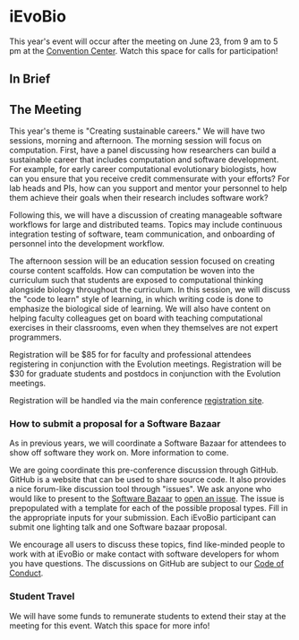 # iEvoBio

This year's event will occur after the meeting on June 23, from 9 am to 5 pm at the [Convention Center](https://www.evolutionmeetings.org/huntington-convention-center.html). Watch this space for calls for participation!

## In Brief

## The Meeting

This year's theme is "Creating sustainable careers." We will have two sessions, morning and afternoon. The morning session will focus on computation. First, have a panel discussing how researchers can build a sustainable career that includes computation and software development. For example, for early career computational evolutionary biologists, how can you ensure that you receive credit commensurate with your efforts? For lab heads and PIs, how can you support and mentor your personnel to help them achieve their goals when their research includes software work?

Following this, we will have a discussion of creating manageable software workflows for large and distributed teams. Topics may include continuous integration testing of software, team communication, and onboarding of personnel into the development workflow.

The afternoon session will be an education session focused on creating course content scaffolds. How can computation be woven into the curriculum such that students are exposed to computational thinking alongside biology throughout the curriculum. In this session, we will discuss the "code to learn" style of learning, in which writing code is done to emphasize the biological side of learning. We will also have content on helping faculty colleagues get on board with teaching computational exercises in their classrooms, even when they themselves are not expert programmers.


Registration will be $85 for for faculty and professional attendees registering in conjunction with the Evolution meetings. Registration will be $30 for graduate students and postdocs in conjunction with the Evolution meetings.

Registration will be handled via the main conference [registration site](https://www.evolutionmeetings.org/registration.html).

### How to submit a proposal for a Software Bazaar

As in previous years, we will coordinate a Software Bazaar for attendees to show off software they work on. More information to come.

We are going coordinate this pre-conference discussion through GitHub. GitHub is a website that can be used to share source code. It also provides a nice forum-like discussion tool through "issues". We ask anyone who would like to present to the [Software Bazaar](https://github.com/iEvoBio2019/2019-iEvoBio/blob/master/software_bazaar.md) to [open an issue](https://github.com/iEvoBio2019/2019-iEvoBio/issues/new). The issue is prepopulated with a template for each of the possible proposal types. Fill in the appropriate inputs for your submission. Each iEvoBio participant can submit one lighting talk and one Software bazaar proposal.

We encourage all users to discuss these topics, find like-minded people to work with at iEvoBio or make contact with software developers for whom you have questions. The discussions on GitHub are subject to our [Code of Conduct](https://github.com/iEvoBio2019/2019-iEvoBio/blob/master/Conduct.md).

### Student Travel

We will have some funds to remunerate students to extend their stay at the meeting for this event. Watch this space for more info!
